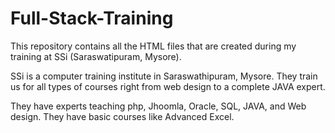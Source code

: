 # Full-Stack-Training
This repository contains all the HTML files that are created during my training at SSi (Saraswatipuram, Mysore).

SSi is a computer training institute in Saraswathipuram, Mysore. They train us for all types of courses right from web design to a complete JAVA expert.

They have experts teaching php, Jhoomla, Oracle, SQL, JAVA, and Web design. They have basic courses like Advanced Excel.
